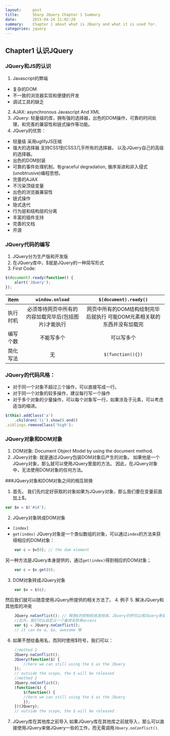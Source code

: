 ```yaml
---
layout:     post
title:      Sharp JQuery Chapter 1 Summary
date:       2015-04-24 11:02:20
summary:    Chapter 1 about what is JQuery and what it is used for.
categories: jquery
---
```


## Chapter1 认识JQuery
### JQuery和JS的认识
1. Javascript的弊端
  - 复杂的DOM
  - 不一致的浏览器实现和便捷的开发
  - 调试工具的缺乏
2. AJAX: asynchronous Javascript And XML
3. JQuery: 轻量级的库，拥有强的选择器，出色的DOM操作，可靠的时间处理，和完善的兼容性和链式操作等功能。
4. JQuery的优势：
  - 轻量级 采用uglifyJS压缩
  - 强大的选择器 支持CSS1到CSS3几乎所有的选择器， 以及JQuery自己的高级的选择器。
  - 出色的DOM封装
  - 可靠的事件处理机制，有graceful degradation, 循序渐进和非入侵式(unobtrusive)编程思想。
  - 完善的AJAX
  - 不污染顶级变量
  - 出色的浏览器兼容性
  - 链式操作
  - 隐式迭代
  - 行为层和结构层的分离
  - 丰富的插件支持
  - 完善的文档
  - 开源

### JQuery代码的编写
1. JQuery分为生产版和开发版
2. 在JQuery库中，$就是JQuery的一种简写形式
3. First Code:
```javascript
$(document).ready(function() {
    alert('JQuery');
});
```

|item | `window.onload` | `$(document).ready()`|
|:---|:-----:|:------:|
|执行时机| 必须等待网页中所有的内容加载完毕后(包括图片)才能执行 | 网页中所有的DOM结构绘制完毕后就执行 可能DOM元素相关联的东西并没有加载完|
|编写个数| 不能写多个 | 可以写多个|
|简化写法| 无 | `$(function(){})`|

### JQuery的代码风格：
  - 对于同一个对象不超过三个操作，可以直接写成一行。
  - 对于同一个对象的较多操作，建议每行写一个操作
  - 对于多个对象的少量操作，可以每个对象写一行，如果涉及子元素，可以考虑适当的缩进。
```javascript
$(this).addClass('a')
    .children('li').show().end()
.siblings.removeClass('high');
```
### JQuery对象和DOM对象
1. DOM对象:
  Document Object Model by using the document method.
2. JQuery对象:
  就是通过JQuery包装DOM对象后产生的对象。
  如果他是一个JQuery对象，那么就可以使用JQuery里面的方法。
  因此，在JQuery对象中，无法使用DOM对象的任何方法。

###JQuery对象和DOM对象之间的相互转换
1. 首先， 我们先约定好获取的对象如果为JQuery对象，那么我们要在变量前面加上$。
```javascript
var $v = $('#id');
```
2. JQuery对象转成DOM对象
  - `[index]`
  - `get(index)`
JQuery对象是一个类似数组的对象，可以通过`index`的方法来获得相应的DOM对象：
```javascript
    var c = $v[0]; // the dom element
```
另一种方法是JQuery本身提供的，通过`get(index)`得到相应的DOM对象；
```javascript
    var c = $v.get(0);
```
3. DOM对象转成JQuery对象
```javascript
    var $v = $(c);
```
然后我们就可以随意使用JQuery所提供的相关方法了。
4. 例子
5. 解决JQuery和其他库的冲突
```javascript
    JQuery.noConflict(); // 释放$的控制权给其他库，JQuery仍然可以用JQuery来使用JQuery的东西。
    //此外，我们可以自定义一个备用名称来access
    var $j = JQuery.noConflict();
    // it can be a, $a, awesome 等
```
6. 如果不想给备用名，而同时使用$符号，我们可以：
```javascript
    //method 1
    JQuery.noConflict();
    JQuery(function($) {
        //here we can still using the $ as the JQuery
    });
    // outside the scope, the $ will be released
    //method 2
    JQuery.noConflict();
    (function($) {
        $(function() {
        //here we can still using the $ as the JQuery
        });
    })(JQuery);
    // outside the scope, the $ will be released
```
7. JQuery库在其他库之前导入
  如果JQuery库在其他库之前就导入，那么可以直接使用JQuery来做JQuery一些的工作，而无需调用`JQuery.noConflict()`.